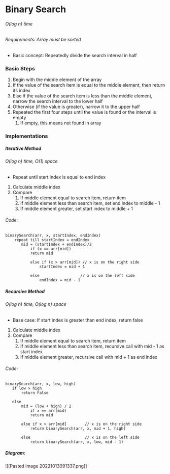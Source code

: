 # Binary Search
###### O(log n) time
###### Requirements: Array must be sorted

- Basic concept: Repeatedly divide the search interval in half

### Basic Steps
1. Begin with the middle element of the array
2. If the value of the search item is equal to the middle element, then return its index
3. Else if the value of the search item is less than the middle element, narrow the search interval to the lower half
4. Otherwise (if the value is greater), narrow it to the upper half
5. Repeated the first four steps until the value is found or the interval is empty
	1. If empty, this means not found in array

### Implementations

##### Iterative Method
###### O(log n) time, O(1) space
- Repeat until start index is equal to end index
1. Calculate middle index
2. Compare
	1. If middle element equal to search item, return item
	2. If middle element less than search item, set end index to middle - 1
	3. If middle element greater, set start index to middle + 1

###### Code:
```
binarySearch(arr, x, startIndex, endIndex)
	repeat till startIndex = endIndex
	   mid = (startIndex + endIndex)/2
		   if (x == arr[mid])
		   return mid
	
		   else if (x > arr[mid]) // x is on the right side
			   startIndex = mid + 1
	
		   else                  // x is on the left side
			   endIndex = mid - 1
```

##### Recursive Method
###### O(log n) time, O(log n) space
- Base case: If start index is greater than end index, return false
1. Calculate middle index
2. Compare
	1. If middle element equal to search item, return item
	2. If middle element less than search item, recursive call with mid - 1 as start index
	3. If middle element greater, recursive call with mid + 1 as end index

###### Code:
```
binarySearch(arr, x, low, high)
   if low > high
	   return False 

   else
	   mid = (low + high) / 2 
		   if x == arr[mid]
		   return mid

	   else if x > arr[mid]        // x is on the right side
		   return binarySearch(arr, x, mid + 1, high)
	   
	   else                        // x is on the left side
		   return binarySearch(arr, x, low, mid - 1)
```

##### Diagram:
![[Pasted image 20221013091337.png]]